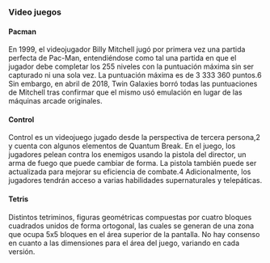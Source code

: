 ### Video juegos 

#### Pacman 

En 1999, el videojugador Billy Mitchell jugó por primera vez una partida perfecta de Pac-Man,
entendiéndose como tal una partida en que el jugador debe completar los 255 niveles con la puntuación
máxima sin ser capturado ni una sola vez. La puntuación máxima es de 3 333 360 puntos.6​ Sin embargo,
en abril de 2018, Twin Galaxies borró todas las puntuaciones de Mitchell tras confirmar que el mismo
usó emulación en lugar de las máquinas arcade originales.


#### Control 
Control es un videojuego jugado desde la perspectiva de tercera persona,2​ y cuenta con algunos elementos de Quantum Break.
En el juego, los jugadores pelean contra los enemigos usando la pistola del director, un arma de fuego que puede cambiar de forma.
La pistola también puede ser actualizada para mejorar su eficiencia de combate.4​ Adicionalmente, los jugadores tendrán acceso a varias habilidades supernaturales y telepáticas.

#### Tetris 

Distintos tetriminos, figuras geométricas compuestas por cuatro bloques cuadrados unidos de forma ortogonal, las cuales se generan de una zona que ocupa 5x5 bloques en el área superior de la pantalla.
No hay consenso en cuanto a las dimensiones para el área del juego, variando en cada versión.

